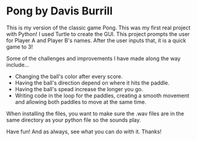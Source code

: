 # Pong by Davis Burrill
This is my version of the classic game Pong. This was my first real project with Python! I used Turtle to create the GUI. This project prompts the user for Player A and Player B's names. After the user inputs that, it is a quick game to 3!

Some of the challenges and improvements I have made along the way include...
- Changing the ball's color after every score.
- Having the ball's direction depend on where it hits the paddle.
- Having the ball's spead increase the longer you go.
- Writing code in the loop for the paddles, creating a smooth movement and allowing both paddles to move at the same time.

When installing the files, you want to make sure the .wav files are in the same directory as your python file so the sounds play.

Have fun! And as always, see what you can do with it. Thanks!
